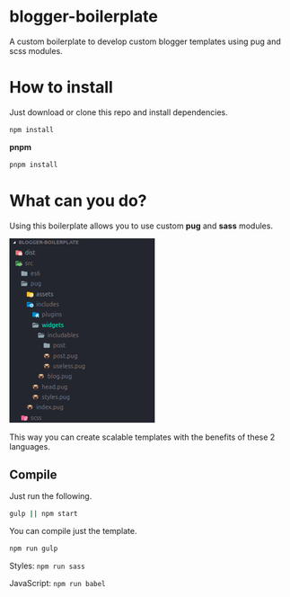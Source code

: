 # blogger-boilerplate
A custom boilerplate to develop custom blogger templates using pug and scss modules.

# How to install
Just download or clone this repo and install dependencies.
```bash
npm install
```
**pnpm**
```bash
pnpm install
```
# What can you do?
Using this boilerplate allows you to use custom **pug** and **sass** modules.

![alt text](./docs/folder-structure.png "Folder Structure")

This way you can create scalable templates with the benefits of these 2 languages.

## Compile
Just run the following.
```sh
gulp || npm start
```
You can compile just the template.
```sh
npm run gulp
```
Styles: `npm run sass`

JavaScript: `npm run babel`